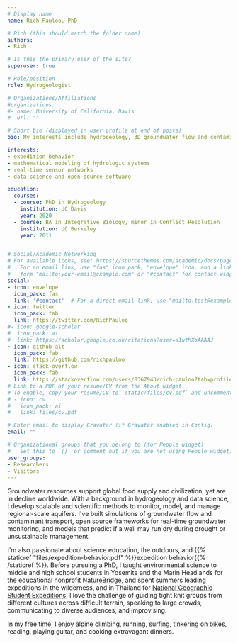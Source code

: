 ```yaml
---
# Display name
name: Rich Pauloo, PhD

# Rich (this should match the folder name)
authors:
- Rich

# Is this the primary user of the site?
superuser: true

# Role/position
role: Hydrogeologist

# Organizations/Affiliations
#organizations:
#- name: University of California, Davis
#  url: ""

# Short bio (displayed in user profile at end of posts)
bio: My interests include hydrogeology, 3D groundwater flow and contaminant transport simulation, data science and web technologies, building simple solutions to complex problems, and expedition behavior.

interests:
- expedition behavior
- mathematical modeling of hydrologic systems
- real-time sensor networks
- data science and open source software

education:
  courses:
  - course: PhD in Hydrogeology
    institution: UC Davis
    year: 2020
  - course: BA in Integrative Biology, minor in Conflict Resolution
    institution: UC Berkeley
    year: 2011


# Social/Academic Networking
# For available icons, see: https://sourcethemes.com/academic/docs/page-builder/#icons
#   For an email link, use "fas" icon pack, "envelope" icon, and a link in the
#   form "mailto:your-email@example.com" or "#contact" for contact widget.
social:
- icon: envelope
  icon_pack: fas
  link: '#contact'  # For a direct email link, use "mailto:test@example.org".
- icon: twitter
  icon_pack: fab
  link: https://twitter.com/RichPauloo
#- icon: google-scholar
#  icon_pack: ai
#  link: https://scholar.google.co.uk/citations?user=sIwtMXoAAAAJ
- icon: github-alt
  icon_pack: fab
  link: https://github.com/richpauloo
- icon: stack-overflow
  icon_pack: fab
  link: https://stackoverflow.com/users/8367943/rich-pauloo?tab=profile
# Link to a PDF of your resume/CV from the About widget.
# To enable, copy your resume/CV to `static/files/cv.pdf` and uncomment the lines below.
# - icon: cv
#   icon_pack: ai
#   link: files/cv.pdf

# Enter email to display Gravatar (if Gravatar enabled in Config)
email: ""

# Organizational groups that you belong to (for People widget)
#   Set this to `[]` or comment out if you are not using People widget.
user_groups:
- Researchers
- Visitors
---
```


Groundwater resources support global food supply and civilization, yet are in decline worldwide. With a background in hydrogeology and data science, I develop scalable and scientific methods to monitor, model, and manage regional-scale aquifers. I've built simulations of groundwater flow and contaminant transport, open source frameworks for real-time groundwater monitoring, and models that predict if a well may run dry during drought or unsustainable management.

I'm also passionate about science education, the outdoors, and {{% staticref "files/expedition-behavior.pdf" %}}expedition behavior{{% /staticref %}}. Before pursuing a PhD, I taught environmental science to middle and high school students in Yosemite and the Marin Headlands for the educational nonprofit [NatureBridge](https://naturebridge.org/), and spent summers leading expeditions in the wilderness, and in Thailand for [National Geographic Student Expeditions](https://www.nationalgeographic.com/student-expeditions/). I love the challenge of guiding tight knit groups from different cultures across difficult terrain, speaking to large crowds, communicating to diverse audiences, and improvising. 

In my free time, I enjoy alpine climbing, running, surfing, tinkering on bikes, reading, playing guitar, and cooking extravagant dinners.  
